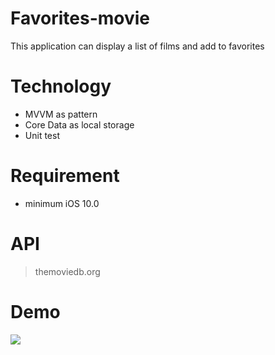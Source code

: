 # Favorites-movie
This application can display a list of films and add to favorites
# Technology
- MVVM as pattern
- Core Data as local storage
- Unit test
# Requirement
- minimum iOS 10.0
# API 
> themoviedb.org
# Demo
![](https://github.com/idris11/favorites-movie/blob/master/demo_app.gif)
